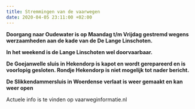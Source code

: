 ```yaml
---
title: Stremmingen van de vaarwegen
date: 2020-04-05 23:11:00 +02:00
---
```


**Doorgang naar Oudewater is op Maandag t/m Vrijdag gestremd wegens werzaamheden aan de kade van de De Lange Linschoten.**

**In het weekend is de Lange Linschoten wel doorvaarbaar.** 

**De Goejanwelle sluis in Hekendorp is kapot en wordt gerepareerd en is voorlopig gesloten. 
Rondje Hekendorp is niet mogelijk tot nader bericht.**

**De Slikkendammersluis in Woerdense verlaat is weer gemaakt en kan weer open**

Actuele info is te vinden op vaarweginformatie.nl


